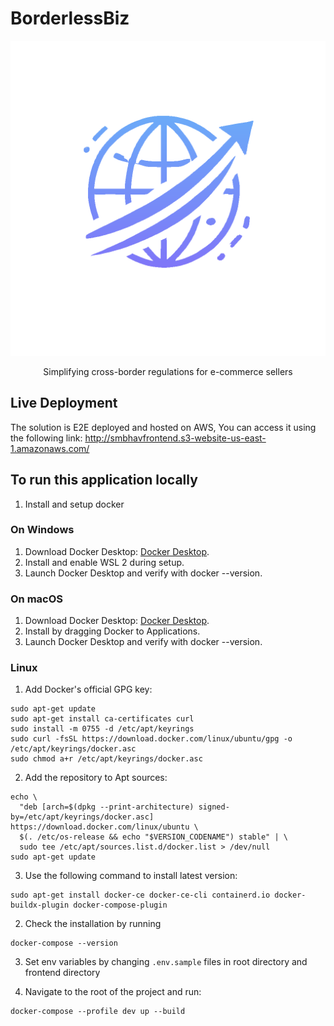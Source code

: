 # BorderlessBiz
![BorderlessBiz logo](assets/logo-theme.png)

<p align='center'>
Simplifying cross-border regulations for e-commerce sellers
</p>

## Live Deployment
The solution is E2E deployed and hosted on AWS, You can access it using the following link:
http://smbhavfrontend.s3-website-us-east-1.amazonaws.com/

## To run this application locally
1. Install and setup docker
  ### On Windows
  1. Download Docker Desktop: [Docker Desktop](https://www.docker.com/products/docker-desktop).
  2. Install and enable WSL 2 during setup.
  3. Launch Docker Desktop and verify with docker --version.

  ### On macOS
  1. Download Docker Desktop: [Docker Desktop](https://www.docker.com/products/docker-desktop).
  2. Install by dragging Docker to Applications.
  3. Launch Docker Desktop and verify with docker --version.

  ### Linux
  1. Add Docker's official GPG key:
  ```
  sudo apt-get update
  sudo apt-get install ca-certificates curl
  sudo install -m 0755 -d /etc/apt/keyrings
  sudo curl -fsSL https://download.docker.com/linux/ubuntu/gpg -o /etc/apt/keyrings/docker.asc
  sudo chmod a+r /etc/apt/keyrings/docker.asc
  ```

  2. Add the repository to Apt sources:
  ```
  echo \
    "deb [arch=$(dpkg --print-architecture) signed-by=/etc/apt/keyrings/docker.asc] https://download.docker.com/linux/ubuntu \
    $(. /etc/os-release && echo "$VERSION_CODENAME") stable" | \
    sudo tee /etc/apt/sources.list.d/docker.list > /dev/null
  sudo apt-get update
  ```

  3. Use the following command to install latest version:
  ```
  sudo apt-get install docker-ce docker-ce-cli containerd.io docker-buildx-plugin docker-compose-plugin
  ```

2. Check the installation by running
  ```
  docker-compose --version
  ```

3. Set env variables by changing `.env.sample` files in root directory and frontend directory

4. Navigate to the root of the project and run:
  ```
  docker-compose --profile dev up --build
  ```
